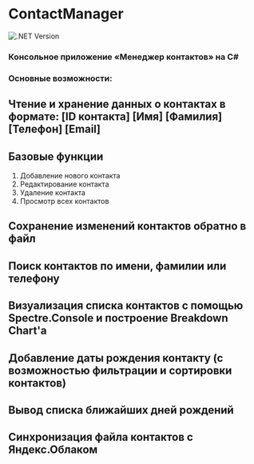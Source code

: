 # ContactManager
![.NET Version](https://img.shields.io/badge/.NET-8.0-purple)

### Консольное приложение «Менеджер контактов» на C#

### Основные возможности:

## Чтение и хранение данных о контактах в формате: [ID контакта] [Имя] [Фамилия] [Телефон] [Email]

## Базовые функции
1. Добавление нового контакта
2. Редактирование контакта
3. Удаление контакта
4. Просмотр всех контактов
  
## Сохранение изменений контактов обратно в файл
## Поиск контактов по имени, фамилии или телефону
## Визуализация списка контактов с помощью Spectre.Console и построение Breakdown Chart'а
## Добавление даты рождения контакту (с возможностью фильтрации и сортировки контактов)
## Вывод списка ближайших дней рождений
## Синхронизация файла контактов с Яндекс.Облаком
